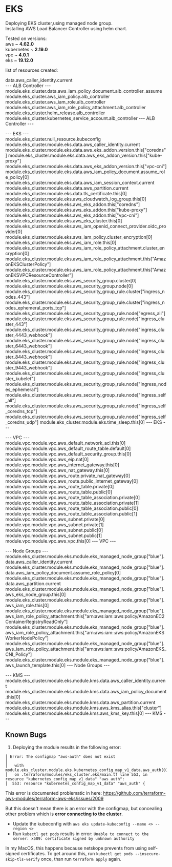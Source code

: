 # EKS
Deploying EKS cluster,using managed node group.  
Installing AWS Load Balancer Controller using helm chart.  

Tested on versions:  
aws ~ **4.62.0**  
kubernetes ~ **2.19.0**  
vpc ~ **4.0.1**  
eks ~ **19.12.0**  
  
list of resources created:  
  
data.aws_caller_identity.current  
--- ALB Controller ---  
module.eks_cluster.data.aws_iam_policy_document.alb_controller_assume
module.eks_cluster.aws_iam_policy.alb_controller
module.eks_cluster.aws_iam_role.alb_controller
module.eks_cluster.aws_iam_role_policy_attachment.alb_controller
module.eks_cluster.helm_release.alb_controller
module.eks_cluster.kubernetes_service_account.alb_controller
--- ALB Controller ---  
  
--- EKS ---  
module.eks_cluster.null_resource.kubeconfig  
module.eks_cluster.module.eks.data.aws_caller_identity.current
module.eks_cluster.module.eks.data.aws_eks_addon_version.this["coredns"]
module.eks_cluster.module.eks.data.aws_eks_addon_version.this["kube-proxy"]
module.eks_cluster.module.eks.data.aws_eks_addon_version.this["vpc-cni"]
module.eks_cluster.module.eks.data.aws_iam_policy_document.assume_role_policy[0]
module.eks_cluster.module.eks.data.aws_iam_session_context.current
module.eks_cluster.module.eks.data.aws_partition.current
module.eks_cluster.module.eks.data.tls_certificate.this[0]
module.eks_cluster.module.eks.aws_cloudwatch_log_group.this[0]
module.eks_cluster.module.eks.aws_eks_addon.this["coredns"]
module.eks_cluster.module.eks.aws_eks_addon.this["kube-proxy"]
module.eks_cluster.module.eks.aws_eks_addon.this["vpc-cni"]
module.eks_cluster.module.eks.aws_eks_cluster.this[0]
module.eks_cluster.module.eks.aws_iam_openid_connect_provider.oidc_provider[0]
module.eks_cluster.module.eks.aws_iam_policy.cluster_encryption[0]
module.eks_cluster.module.eks.aws_iam_role.this[0]
module.eks_cluster.module.eks.aws_iam_role_policy_attachment.cluster_encryption[0]
module.eks_cluster.module.eks.aws_iam_role_policy_attachment.this["AmazonEKSClusterPolicy"]
module.eks_cluster.module.eks.aws_iam_role_policy_attachment.this["AmazonEKSVPCResourceController"]
module.eks_cluster.module.eks.aws_security_group.cluster[0]
module.eks_cluster.module.eks.aws_security_group.node[0]
module.eks_cluster.module.eks.aws_security_group_rule.cluster["ingress_nodes_443"]
module.eks_cluster.module.eks.aws_security_group_rule.cluster["ingress_nodes_ephemeral_ports_tcp"]
module.eks_cluster.module.eks.aws_security_group_rule.node["egress_all"]
module.eks_cluster.module.eks.aws_security_group_rule.node["ingress_cluster_443"]
module.eks_cluster.module.eks.aws_security_group_rule.node["ingress_cluster_4443_webhook"]
module.eks_cluster.module.eks.aws_security_group_rule.node["ingress_cluster_6443_webhook"]
module.eks_cluster.module.eks.aws_security_group_rule.node["ingress_cluster_8443_webhook"]
module.eks_cluster.module.eks.aws_security_group_rule.node["ingress_cluster_9443_webhook"]
module.eks_cluster.module.eks.aws_security_group_rule.node["ingress_cluster_kubelet"]
module.eks_cluster.module.eks.aws_security_group_rule.node["ingress_nodes_ephemeral"]
module.eks_cluster.module.eks.aws_security_group_rule.node["ingress_self_all"]
module.eks_cluster.module.eks.aws_security_group_rule.node["ingress_self_coredns_tcp"]
module.eks_cluster.module.eks.aws_security_group_rule.node["ingress_self_coredns_udp"]
module.eks_cluster.module.eks.time_sleep.this[0]
--- EKS ---  

--- VPC ---  
module.vpc.module.vpc.aws_default_network_acl.this[0]
module.vpc.module.vpc.aws_default_route_table.default[0]
module.vpc.module.vpc.aws_default_security_group.this[0]
module.vpc.module.vpc.aws_eip.nat[0]
module.vpc.module.vpc.aws_internet_gateway.this[0]
module.vpc.module.vpc.aws_nat_gateway.this[0]
module.vpc.module.vpc.aws_route.private_nat_gateway[0]
module.vpc.module.vpc.aws_route.public_internet_gateway[0]
module.vpc.module.vpc.aws_route_table.private[0]
module.vpc.module.vpc.aws_route_table.public[0]
module.vpc.module.vpc.aws_route_table_association.private[0]
module.vpc.module.vpc.aws_route_table_association.private[1]
module.vpc.module.vpc.aws_route_table_association.public[0]
module.vpc.module.vpc.aws_route_table_association.public[1]
module.vpc.module.vpc.aws_subnet.private[0]
module.vpc.module.vpc.aws_subnet.private[1]
module.vpc.module.vpc.aws_subnet.public[0]
module.vpc.module.vpc.aws_subnet.public[1]
module.vpc.module.vpc.aws_vpc.this[0]
--- VPC ---  

--- Node Groups ---  
module.eks_cluster.module.eks.module.eks_managed_node_group["blue"].data.aws_caller_identity.current
module.eks_cluster.module.eks.module.eks_managed_node_group["blue"].data.aws_iam_policy_document.assume_role_policy[0]
module.eks_cluster.module.eks.module.eks_managed_node_group["blue"].data.aws_partition.current
module.eks_cluster.module.eks.module.eks_managed_node_group["blue"].aws_eks_node_group.this[0]
module.eks_cluster.module.eks.module.eks_managed_node_group["blue"].aws_iam_role.this[0]
module.eks_cluster.module.eks.module.eks_managed_node_group["blue"].aws_iam_role_policy_attachment.this["arn:aws:iam::aws:policy/AmazonEC2ContainerRegistryReadOnly"]
module.eks_cluster.module.eks.module.eks_managed_node_group["blue"].aws_iam_role_policy_attachment.this["arn:aws:iam::aws:policy/AmazonEKSWorkerNodePolicy"]
module.eks_cluster.module.eks.module.eks_managed_node_group["blue"].aws_iam_role_policy_attachment.this["arn:aws:iam::aws:policy/AmazonEKS_CNI_Policy"]
module.eks_cluster.module.eks.module.eks_managed_node_group["blue"].aws_launch_template.this[0]
--- Node Groups ---  

--- KMS ---  
module.eks_cluster.module.eks.module.kms.data.aws_caller_identity.current
module.eks_cluster.module.eks.module.kms.data.aws_iam_policy_document.this[0]
module.eks_cluster.module.eks.module.kms.data.aws_partition.current
module.eks_cluster.module.eks.module.kms.aws_kms_alias.this["cluster"]
module.eks_cluster.module.eks.module.kms.aws_kms_key.this[0]
--- KMS ---  

## Known Bugs
1. Deploying the module results in the following error:
```
│ Error: The configmap "aws-auth" does not exist
│ 
│   with module.eks_cluster.module.eks.kubernetes_config_map_v1_data.aws_auth[0],
│   on .terraform/modules/eks_cluster.eks/main.tf line 553, in resource "kubernetes_config_map_v1_data" "aws_auth":
│  553: resource "kubernetes_config_map_v1_data" "aws_auth" {
```

This error is documented problematic in here: https://github.com/terraform-aws-modules/terraform-aws-eks/issues/2009

But this doesn't mean there is an error with the configmap, but concealing other problem which is **error connecting to the cluster**.

* Update the kubeconfig with ```aws eks update-kubeconfig --name <> --region <>```
* Run ```kubectl get pods``` results in error: ```Unable to connect to the server: x509: certificate signed by unknown authority```

In my MacOS, this happens because netskope prevents from using self-signed certificates.
To get around this, run ```kubectl get pods --insecure-skip-tls-verify``` once, than run ```terraform apply``` again.